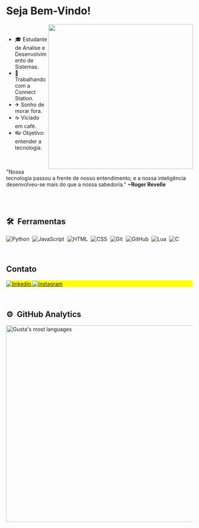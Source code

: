 <h1 align="left">Seja Bem-Vindo!</h1>

<img align="right" height="390em" src="https://raw.githubusercontent.com/gist/KaoreSactra/5aad67688a2c1c99a8e4f533b529d876/raw/5a7cf0c4f3846a949ac540a8eaaf09ead5504cc8/Gitcard.svg"/>

<br>

- 🎓  Estudante de Analise e Desenvolvimento de Sistemas.
- 💼  Trabalhando com a Connect Station.
- ✈  Sonho de morar fora.
- ☕  Viciado em café.
- 👓  Objetivo: entender a tecnologia.

<br><br>
"Nossa tecnologia passou a frente de nosso entendimento, e a nossa inteligência desenvolveu-se mais do que a nossa sabedoria."
<strong>~Roger Revelle</strong>

<br><br>

##  🛠 &nbsp;Ferramentas

![Python](https://img.shields.io/badge/-Python-05122A?style=flat&logo=Python)&nbsp;
![JavaScript](https://img.shields.io/badge/-JavaScript-05122A?style=flat&logo=javascript)&nbsp;
![HTML](https://img.shields.io/badge/-HTML-05122A?style=flat&logo=HTML5)&nbsp;
![CSS](https://img.shields.io/badge/-CSS-05122A?style=flat&logo=CSS3&logoColor=1572B6)&nbsp;
![Git](https://img.shields.io/badge/-Git-05122A?style=flat&logo=git)&nbsp;
![GitHub](https://img.shields.io/badge/-GitHub-05122A?style=flat&logo=github)&nbsp;
![Lua](https://img.shields.io/badge/-Lua-05122A?style=flat&logo=Lua)&nbsp;
![C](https://img.shields.io/badge/-C-05122A?style=flat&logo=C)&nbsp;

<br>

## Contato

<p align="left" style="background:yellow">
<a href="https://www.linkedin.com/in/gustavo-silva-arag%C3%A3o-30b544244?utm_source=share&utm_campaign=share_via&utm_content=profile&utm_medium=android_app" target="_blank">
  <img align="center" src="https://img.shields.io/badge/-Gustavo Silva Aragão-05122A?style=flat&logo=linkedin" alt="linkedin"/>
</a>
<a href="https://instagram.com/gusta_sactra" target="_blank">
 <img align="center" src="https://img.shields.io/badge/-Gusta_Sactra-05122A?style=flat&logo=instagram" alt="instagram"/>
</a>
</p>

<br>

##  ⚙️ &nbsp;GitHub Analytics

<p align="left">
<img width="530em" src="https://github-readme-stats.vercel.app/api/top-langs/?username=KaoreSactra&layout=compact&theme=dracula" alt="Gusta's most languages"/>
</p>
